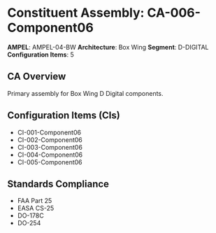 # Constituent Assembly: CA-006-Component06

**AMPEL**: AMPEL-04-BW
**Architecture**: Box Wing
**Segment**: D-DIGITAL
**Configuration Items**: 5

## CA Overview
Primary assembly for Box Wing D Digital components.

## Configuration Items (CIs)
- CI-001-Component06
- CI-002-Component06
- CI-003-Component06
- CI-004-Component06
- CI-005-Component06

## Standards Compliance
- FAA Part 25
- EASA CS-25
- DO-178C
- DO-254
